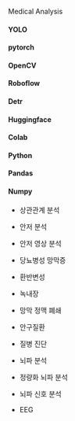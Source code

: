 Medical Analysis

#### YOLO
#### pytorch
#### OpenCV
#### Roboflow
#### Detr
#### Huggingface
#### Colab
#### Python
#### Pandas
#### Numpy


* 상관관계 분석


* 안저 분석
* 안저 영상 분석
* 당뇨병성 망막증
* 환반변성
* 녹내장
* 망막 정맥 폐쇄
* 안구질환
* 질병 진단


* 뇌파 분석
* 정량화 뇌파 분석
* 뇌파 신호 분석
* EEG
